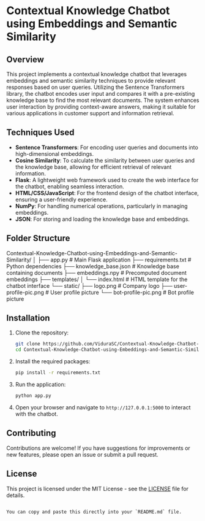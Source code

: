 
# Contextual Knowledge Chatbot using Embeddings and Semantic Similarity

## Overview
This project implements a contextual knowledge chatbot that leverages embeddings and semantic similarity techniques to provide relevant responses based on user queries. Utilizing the Sentence Transformers library, the chatbot encodes user input and compares it with a pre-existing knowledge base to find the most relevant documents. The system enhances user interaction by providing context-aware answers, making it suitable for various applications in customer support and information retrieval.

## Techniques Used
- **Sentence Transformers**: For encoding user queries and documents into high-dimensional embeddings.
- **Cosine Similarity**: To calculate the similarity between user queries and the knowledge base, allowing for efficient retrieval of relevant information.
- **Flask**: A lightweight web framework used to create the web interface for the chatbot, enabling seamless interaction.
- **HTML/CSS/JavaScript**: For the frontend design of the chatbot interface, ensuring a user-friendly experience.
- **NumPy**: For handling numerical operations, particularly in managing embeddings.
- **JSON**: For storing and loading the knowledge base and embeddings.

## Folder Structure
Contextual-Knowledge-Chatbot-using-Embeddings-and-Semantic-Similarity/
│
├── app.py                      # Main Flask application
├── requirements.txt            # Python dependencies
├── knowledge_base.json         # Knowledge base containing documents
├── embeddings.npy              # Precomputed document embeddings
├── templates/
│   └── index.html             # HTML template for the chatbot interface
└── static/
    ├── logo.png               # Company logo
    ├── user-profile-pic.png    # User profile picture
    └── bot-profile-pic.png     # Bot profile picture

## Installation
1. Clone the repository:
   ```bash
   git clone https://github.com/ViduraSC/Contextual-Knowledge-Chatbot-using-Embeddings-and-Semantic-Similarity.git
   cd Contextual-Knowledge-Chatbot-using-Embeddings-and-Semantic-Similarity
   ```

2. Install the required packages:
   ```bash
   pip install -r requirements.txt
   ```

3. Run the application:
   ```bash
   python app.py
   ```

4. Open your browser and navigate to `http://127.0.0.1:5000` to interact with the chatbot.

## Contributing
Contributions are welcome! If you have suggestions for improvements or new features, please open an issue or submit a pull request.

## License
This project is licensed under the MIT License - see the [LICENSE](LICENSE) file for details.
```

You can copy and paste this directly into your `README.md` file.
